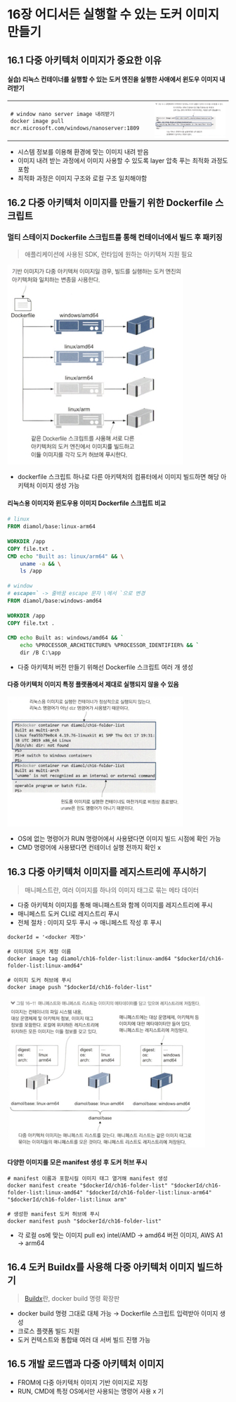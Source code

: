 # 16장 어디서든 실행할 수 있는 도커 이미지 만들기

## 16.1 다중 아키텍처 이미지가 중요한 이유

#### 실습) 리눅스 컨테이너를 실행할 수 있는 도커 엔진을 실행한 사애에서 윈도우 이미지 내려받기

<table>
<tr>
<td>

```shell
# window nano server image 내려받기
docker image pull mcr.microsoft.com/windows/nanoserver:1809
```
</td>
<td>
<img src="img/1.png" alt="" />
</td>
</tr>
</table>

- 시스템 정보를 이용해 환경에 맞는 이미지 내려 받음
- 이미지 내려 받는 과정에서 이미지 사용할 수 있도록 layer 압축 푸는 최적화 과정도 포함
- 최적화 과정은 이미지 구조와 로컬 구조 일치해야함

## 16.2 다중 아키텍처 이미지를 만들기 위한 Dockerfile 스크립트

### 멀티 스테이지 Dockerfile 스크립트를 통해 컨테이너에서 빌드 후 패키징

> 애플리케이션에 사용된 SDK, 런타임에 원하는 아키텍쳐 지원 필요

<img src="img/2.png" alt="" width="400"/>

- dockerfile 스크립트 하나로 다른 아키텍처의 컴퓨터에서 이미지 빌드하면 해당 아키텍처 이미지 생성 가능

#### 리눅스용 이미지와 윈도우용 이미지 Dockerfile 스크립트 비교

```dockerfile
# linux
FROM diamol/base:linux-arm64

WORKDIR /app
COPY file.txt .
CMD echo "Built as: linux/arm64" && \
    uname -a && \
    ls /app

# window
# escape=` -> 줄바꿈 escape 문자 \에서 `으로 변경
FROM diamol/base:windows-amd64

WORKDIR /app
COPY file.txt .

CMD echo Built as: windows/amd64 && `
    echo %PROCESSOR_ARCHITECTURE% %PROCESSOR_IDENTIFIER% && `
    dir /B C:\app
```

- 다중 아키텍처 버전 만들기 위해선 Dockerfile 스크립트 여러 개 생성

#### 다중 아키텍처 이미지 특정 플랫폼에서 제대로 실행되지 않을 수 있음

<img src="img/3.png" alt="" width="400"/>

- OS에 없는 명령어가 RUN 명령어에서 사용됐다면 이미지 빌드 시점에 확인 가능
- CMD 명령어에 사용됐다면 컨테이너 실행 전까지 확인 x

## 16.3 다중 아키텍처 이미지를 레지스트리에 푸시하기

> 매니페스트란, 여러 이미지를 하나의 이미지 태그로 묶는 메타 데이터

- 다중 아키텍처 이미지를 통해 매니패스트와 함께 이미지를 레지스트리에 푸시
- 매니페스트 도커 CLI로 레지스트리 푸시
- 전체 절차 : 이미지 모두 푸시 &rarr; 매니페스트 작성 후 푸시

```shell
dockerId = '<docker 계정>'

# 이미지에 도커 계정 이름 
docker image tag diamol/ch16-folder-list:linux-amd64 "$dockerId/ch16-folder-list:linux-amd64"

# 이미지 도커 허브에 푸시
docker image push "$dockerId/ch16-folder-list" 
```

<img src="img/4.png" alt="" width="450" />

#### 다양한 이미지를 모은 manifest 생성 후 도커 허브 푸시

```shell
# manifest 이름과 포함시킬 이미지 태그 열거해 manifest 생성
docker manifest create "$dockerId/ch16-folder-list" "$dockerId/ch16-folder-list:linux-amd64" "$dockerId/ch16-folder-list:linux-arm64" "$dockerId/ch16-folder-list:linux arm"

# 생성한 manifest 도커 허브에 푸시
docker manifest push "$dockerId/ch16-folder-list"
```

- 각 로컬 os에 맞는 이미지 pull ex) intel/AMD &rarr; amd64 버전 이미지, AWS A1 &rarr; arm64

## 16.4 도커 Buildx를 사용해 다중 아키텍처 이미지 빌드하기

> [Buildx](https://gurumee92.tistory.com/311)란, docker build 명령 확장판

- docker build 명령 그대로 대체 가능 &rarr; Dockerfile 스크립트 입력받아 이미지 생성
- 크로스 플랫폼 빌드 지원
- 도커 컨텍스트와 통합돼 여러 대 서버 빌드 진행 가능 

## 16.5 개발 로드맵과 다중 아키텍처 이미지

- FROM에 다중 아키텍처 이미지 기반 이미지로 지정
- RUN, CMD에 특정 OS에서만 사용되는 명령어 사용 x
기